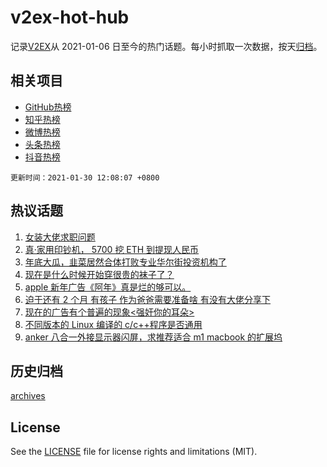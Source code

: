 # v2ex-hot-hub

 记录[V2EX](https://www.v2ex.com/)从 2021-01-06 日至今的热门话题。每小时抓取一次数据，按天[归档](archives)。
 
 ## 相关项目

- [GitHub热榜](https://github.com/lonnyzhang423/github-hot-hub)
- [知乎热榜](https://github.com/lonnyzhang423/zhihu-hot-hub)
- [微博热榜](https://github.com/lonnyzhang423/weibo-hot-hub)
- [头条热榜](https://github.com/lonnyzhang423/toutiao-hot-hub)
- [抖音热榜](https://github.com/lonnyzhang423/douyin-hot-hub)


 `更新时间：2021-01-30 12:08:07 +0800`

## 热议话题

1. [女装大佬求职问题](https://www.v2ex.com/t/749622)
1. [真·家用印钞机， 5700 挖 ETH 到提现人民币](https://www.v2ex.com/t/749552)
1. [年底大瓜，韭菜居然合体打败专业华尔街投资机构了](https://www.v2ex.com/t/749635)
1. [现在是什么时候开始穿很贵的袜子了？](https://www.v2ex.com/t/749513)
1. [apple 新年广告《阿年》真是烂的够可以。](https://www.v2ex.com/t/749512)
1. [迫于还有 2 个月 有孩子 作为爸爸需要准备啥 有没有大佬分享下](https://www.v2ex.com/t/749587)
1. [现在的广告有个普遍的现象<强奸你的耳朵>](https://www.v2ex.com/t/749629)
1. [不同版本的 Linux 编译的 c/c++程序是否通用](https://www.v2ex.com/t/749654)
1. [anker 八合一外接显示器闪屏，求推荐适合 m1 macbook 的扩展坞](https://www.v2ex.com/t/749663)

## 历史归档

[archives](archives)

## License

See the [LICENSE](LICENSE) file for license rights and limitations (MIT).
